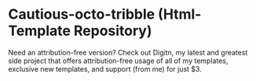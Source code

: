 # Cautious-octo-tribble (Html-Template Repository)

Need an attribution-free version?
Check out Digitn, my latest and greatest side project that offers attribution-free usage of all of my templates, exclusive new templates, and support (from me) for just $3.

